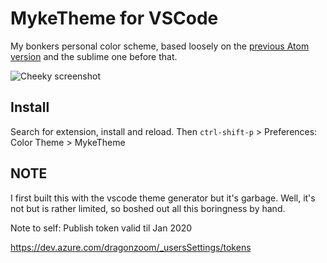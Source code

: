 # MykeTheme for VSCode

My bonkers personal color scheme, based loosely on the [previous Atom version](https://github.com/entozoon/atom-myke-theme-syntax) and the sublime one before that.

![Cheeky screenshot](https://i.imgur.com/xUooK1R.png)

## Install

Search for extension, install and reload. Then `ctrl-shift-p` > Preferences: Color Theme > MykeTheme

## NOTE

I first built this with the vscode theme generator but it's garbage. Well, it's not but is rather limited, so boshed out all this boringness by hand.

Note to self: Publish token valid til Jan 2020

https://dev.azure.com/dragonzoom/_usersSettings/tokens
